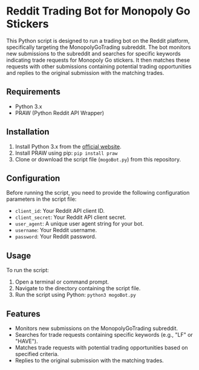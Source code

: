 # Reddit Trading Bot for Monopoly Go Stickers

This Python script is designed to run a trading bot on the Reddit platform, specifically targeting the MonopolyGoTrading subreddit. The bot monitors new submissions to the subreddit and searches for specific keywords indicating trade requests for Monopoly Go stickers. It then matches these requests with other submissions containing potential trading opportunities and replies to the original submission with the matching trades.

## Requirements
- Python 3.x
- PRAW (Python Reddit API Wrapper)

## Installation
1. Install Python 3.x from the [official website](https://www.python.org/downloads/).
2. Install PRAW using pip:
```pip install praw```
3. Clone or download the script file (`mogoBot.py`) from this repository.

## Configuration
Before running the script, you need to provide the following configuration parameters in the script file:
- `client_id`: Your Reddit API client ID.
- `client_secret`: Your Reddit API client secret.
- `user_agent`: A unique user agent string for your bot.
- `username`: Your Reddit username.
- `password`: Your Reddit password.

## Usage
To run the script:
1. Open a terminal or command prompt.
2. Navigate to the directory containing the script file.
3. Run the script using Python:
```python3 mogoBot.py```

## Features
- Monitors new submissions on the MonopolyGoTrading subreddit.
- Searches for trade requests containing specific keywords (e.g., "LF" or "HAVE").
- Matches trade requests with potential trading opportunities based on specified criteria.
- Replies to the original submission with the matching trades.



